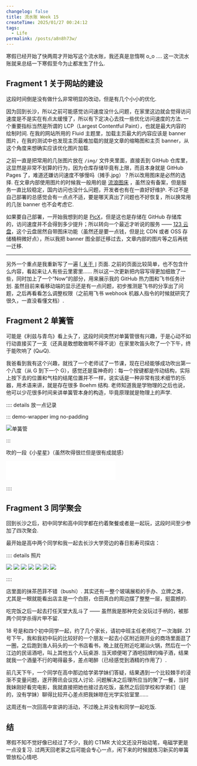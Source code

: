 ```yaml
---
changelog: false
title: 流水账 Week 15
createTime: 2025/01/27 00:24:12
tags:
  - Life
permalink: /posts/a8n8h73w/
---
```


寒假已经开始了快两周才开始写这个流水账，我还真是怠惰啊 o_o .... 这一次流水账就来总结一下寒假至今为止都发生了什么.

## Fragment 1 关于网站的建设

这段时间倒是没有做什么非常明显的改动，但是有几个小小的优化.

因为回到长沙，所以之前可能感觉访问速度没什么问题，在家里这边就会觉得访问速度是不是实在有点太缓慢了，所以有下定决心去找一些优化访问速度的方法. 一个重要指标当然是所谓的 LCP（Largest Contentful Paint），也就是最大内容的绘制时间. 在我的网站所用的 Fluid 主题里，加载主页最大的内容应该是 banner 图片，在我的测试中也发现主页最难加载的就是文章的缩略图和主页 banner，从这个角度来想确实应该优化图片加载.

之前一直是把常用的几张图片放在 `/img/` 文件夹里面，直接丢到 GitHub 仓库里，这显然是非常不划算的行为，因为仓库存储毕竟有上限，而且本身就是 GitHub Pages 了，难道还嫌访问速度不够慢吗（摊手.jpg）？所以改用图床是必然的选择. 在文章内部使用图片的时候我一般用的是 [流浪图床](https://p.sda1.dev/) ，虽然没有备案，但是服务一直比较稳定，国内访问也没什么问题，开发者也有在一直好好维护. 不过不是自己部署的总感觉会有一点点不适，要是哪天真出了问题也不好恢复，所以换常用的几张 banner 也不会考虑它.

如果要自己部署，一开始我想到的是 [PicX](https://picx.xpoet.cn/)，但是这也是存储在 GitHub 存储库的，访问速度并不会得到多少提升；所以转向一个最近才听说的服务 —— [123 云盘](https://www.123pan.com/)，这个云盘居然自带图床功能（虽然还是要一点钱，但是比 CDN 或者 OSS 存储桶稍微好点），所以我把 banner 图全部迁移过去，文章内部的图片等之后再统一迁移.

---

另外一个重点是我重新写了一遍 [⌈ 关于 ⌋](https://physnya.top/about/) 页面. 之前的页面比较简单，也不包含什么内容，看起来让人有些云里雾里…… 所以这一次更新把内容写得更加细致了一些，同时加上了一个“Now”的部分，用来展示我的 GitHub 热力图和飞书任务计划. 虽然目前来看移动端的显示还是有一点问题，初步推测是飞书的分享出了问题，之后再看看怎么调整权限（之前用飞书 webhook 机器人指令的时候就研究了很久，一直没看懂文档）.

## Fragment 2 单簧管

可能是《利兹与青鸟》看上头了，这段时间突然对单簧管很有兴趣，于是心动不如行动直接买了一支（还真是敢想敢做啊不得不说）在家里吹笛头吹了一个下午，终于能吹响了 (Q$\omega$Q).

我爸看到我有这个兴趣，就找了一个老师试了一节课，现在已经能够成功吹出第一个八度（从 G 到下一个 G），感觉还是蛮神奇的：每一个按键都是传动结构，实际上按下去的位置和气柱的结尾位置并不一样，说实话是一种非常有技术细节的乐器，用术语来讲，就是存在很多 Boehm 结构. 老师知道我是学物理的之后也说，他可以少花很多时间来讲单簧管本身的构造，毕竟原理就是物理上的声学.

:::: details 放一点记录

::: demo-wrapper img no-padding

![单簧管](https://vip.123pan.cn/1845440081/ymjew503t0l000d6xujz7kdtm9119860DIYxAIFxDda1DGxPDwUzAa==.jpg)

:::

吹的一段《小星星》（虽然吹得很烂但是很有成就感）

<iframe frameborder="no" border="0" marginwidth="0" marginheight="0" width=298 height=52 src="//music.163.com/outchain/player?type=4&id=1219958797&auto=0&height=32"></iframe>

::::

## Fragment 3 同学聚会

回到长沙之后，初中同学和高中同学都在约着聚餐或者是一起玩，这段时间至少参加了四次聚会.

最开始是高中两个同学和我一起去长沙大学旁边的春日影寿司探店：

:::: details 照片

<CardGrid clos=''>
<img src='https://vip.123pan.cn/1845440081/yk6baz03t0m000d6xujocxl02zgt9pojDIYxAIFxDda1DGxPDwUzAa==.jpg'>
<img src='https://vip.123pan.cn/1845440081/yk6baz03t0l000d6xujntyyrmy16vfq1DIYxAIFxDda1DGxPDwUzAa==.jpg'>
</CardGrid>
<CardGrid cols='3'>
<img src='https://vip.123pan.cn/1845440081/yk6baz03t0n000d6xujp02b98uwfm1k9DIYxAIFxDda1DGxPDwUzAa==.jpg'>
<img src='https://vip.123pan.cn/1845440081/ymjew503t0m000d6xujzns9yx4gnomhbDIYxAIFxDda1DGxPDwUzAa==.jpg'>
<img src='https://vip.123pan.cn/1845440081/yk6baz03t0m000d6xujocxkz95gt8cjgDIYxAIFxDda1DGxPDwUzAa==.jpg'>
</CardGrid>
<CardGrid>
<img src='https://vip.123pan.cn/1845440081/ymjew503t0l000d6xujz7kdu2k11apa0DIYxAIFxDda1DGxPDwUzAa==.jpg'>
<img src='https://vip.123pan.cn/1845440081/yk6baz03t0n000d6xujp02b8f5wflp89DIYxAIFxDda1DGxPDwUzAa==.jpg'>
</CardGrid>

::::

店里面的抹茶芭菲不错（bushi）. 其实还有一整个玻璃展柜的手办、立牌之类，尤其是一眼就能看出店主是一个白厨，仓田真白的周边摆了整整一层，挺震撼的.

吃完饭之后一起去打任天堂大乱斗了 —— 虽然我是那种完全没玩过手柄的，被那两个同学杀得片甲不留.

18 号是和四个初中同学一起，约了几个家长，请初中班主任老师吃了一次海鲜. 21 号下午，我和我初中玩的比较好的一个朋友一起去小区附近刚开业的商场里面逛了一圈，之后跑到渔人码头的一个书店看书，晚上就在附近吃潮汕火锅，然后在一个江边的民谣酒吧，叫上其他五个人玩桌游. 当天顺便喝了酒吧招牌的梅子酒，结果就我一个酒量不行的喝得最多，差点喝醉（已经感觉到酒精的作用了）.

前几天下午，一个同学在高中那边给学弟学妹们答疑，结果遇到一个比较棘手的浸渐不变量问题，遂开腾讯会议找人讨论. 问题解决之后理所应当的聚了一餐，当时我妹刚好看完电影，我就直接把她也接过去吃饭，虽然之后回学校和学弟们（是的，没有学妹）聊得比较开心差点把我妹晾在光学实验室里……

这周还有一次回高中宣讲的活动，不过晚上并没有和同学一起吃饭.

## 结

寒假不知不觉好像已经过了不少，我的 CTMR 大论文还没开始动笔，电磁学更是一点没复习. 过两天回老家之后可能会专心一点，闲下来的时候就练习新买的单簧管放松心情吧.

